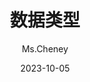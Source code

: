 ---
title: 数据类型
icon: file
order: 2
author: Ms.Cheney
date: 2023-10-05
category:
    - Java 基础
copyright: 版权声明：本文为JavaPass博主「javapass.cn」的原创文章，遵循CC 4.0 BY-SA版权协议，转载请附上原文出处链接及本声明。
---